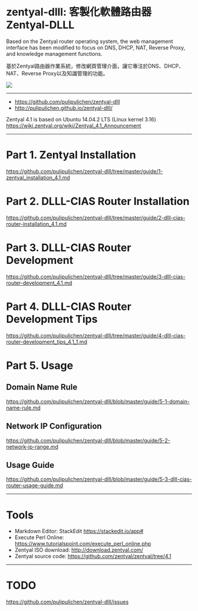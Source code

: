 zentyal-dlll: 客製化軟體路由器Zentyal-DLLL
===============

Based on the Zentyal router operating system, the web management interface has been modified to focus on DNS, DHCP, NAT, Reverse Proxy, and knowledge management functions.

基於Zentyal路由器作業系統，修改網頁管理介面，讓它專注於DNS、DHCP、NAT、Reverse Proxy以及知識管理的功能。

![](https://lh3.googleusercontent.com/-zz2M1LGMJ9U/WXhTL2hS6GI/AAAAAAADO8c/3lRt6qDxA1kahukD9P2_vmLzjZ2Pkvl1wCHMYCw/s0/2017-07-26_16-29-00.png)

----

* https://github.com/pulipulichen/zentyal-dlll
* http://pulipulichen.github.io/zentyal-dlll/

Zentyal 4.1 is based on Ubuntu 14.04.2 LTS (Linux kernel 3.16)
https://wiki.zentyal.org/wiki/Zentyal_4.1_Announcement

----

# Part 1. Zentyal Installation
https://github.com/pulipulichen/zentyal-dlll/tree/master/guide/1-zentyal_installation_4.1.md

# Part 2. DLLL-CIAS Router Installation
https://github.com/pulipulichen/zentyal-dlll/tree/master/guide/2-dlll-cias-router-installation_4.1.md

# Part 3. DLLL-CIAS Router Development
https://github.com/pulipulichen/zentyal-dlll/tree/master/guide/3-dlll-cias-router-development_4.1.md

# Part 4. DLLL-CIAS Router Development Tips
https://github.com/pulipulichen/zentyal-dlll/tree/master/guide/4-dlll-cias-router-development_tips_4.1_1.md

# Part 5. Usage

## Domain Name Rule
https://github.com/pulipulichen/zentyal-dlll/blob/master/guide/5-1-domain-name-rule.md

## Network IP Configuration
https://github.com/pulipulichen/zentyal-dlll/blob/master/guide/5-2-network-ip-range.md

## Usage Guide
https://github.com/pulipulichen/zentyal-dlll/blob/master/guide/5-3-dlll-cias-router-usage-guide.md

----

Tools
====
* Markdown Editor: StackEdit https://stackedit.io/app#
* Execute Perl Online: https://www.tutorialspoint.com/execute_perl_online.php
* Zentyal ISO download: http://download.zentyal.com/
* Zentyal source code: https://github.com/zentyal/zentyal/tree/4.1

----

TODO
====

https://github.com/pulipulichen/zentyal-dlll/issues
